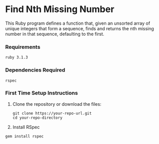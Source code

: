 # Find Nth Missing Number

This Ruby program defines a function that, given an unsorted array of unique integers that form a sequence, finds and returns the nth missing number in that sequence, defaulting to the first.

### Requirements

```
ruby 3.1.3
```

### Dependencies Required

```
rspec
```

### First Time Setup Instructions

1. Clone the repository or download the files:

   ```
   git clone https://your-repo-url.git
   cd your-repo-directory
   ```

2. Install RSpec

  ```
  gem install rspec
  ```
 
